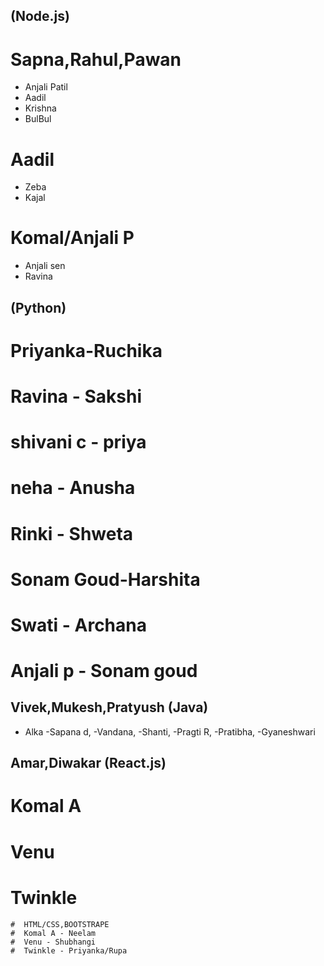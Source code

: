 
## (Node.js)
# Sapna,Rahul,Pawan
- Anjali Patil
- Aadil
- Krishna
- BulBul
# Aadil
- Zeba
- Kajal
# Komal/Anjali P
- Anjali sen
- Ravina

## (Python)
# Priyanka-Ruchika
# Ravina - Sakshi
# shivani c - priya
# neha - Anusha
# Rinki - Shweta
# Sonam Goud-Harshita
# Swati - Archana
# Anjali p - Sonam goud

## Vivek,Mukesh,Pratyush (Java)
- Alka
-Sapana d,
-Vandana,
-Shanti,
-Pragti R,
-Pratibha,
-Gyaneshwari

## Amar,Diwakar (React.js)
# Komal A
# Venu 
# Twinkle
    
    #  HTML/CSS,BOOTSTRAPE
    #  Komal A - Neelam
    #  Venu - Shubhangi
    #  Twinkle - Priyanka/Rupa
